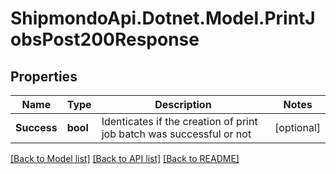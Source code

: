 # ShipmondoApi.Dotnet.Model.PrintJobsPost200Response

## Properties

Name | Type | Description | Notes
------------ | ------------- | ------------- | -------------
**Success** | **bool** | Identicates if the creation of print job batch was successful or not | [optional] 

[[Back to Model list]](../README.md#documentation-for-models) [[Back to API list]](../README.md#documentation-for-api-endpoints) [[Back to README]](../README.md)

